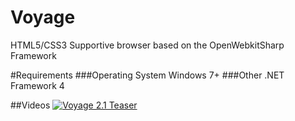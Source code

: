 # Voyage
HTML5/CSS3 Supportive browser based on the OpenWebkitSharp Framework

#Requirements 
###Operating System
Windows 7+
###Other 
.NET Framework 4

##Videos 
[![Voyage 2.1 Teaser](http://img.youtube.com/vi/http://img.youtube.com/vi/0poVNDLvLyg/0.jpg/0.jpg)](https://www.youtube.com/watch?v=0poVNDLvLyg "Voyage Browser")


